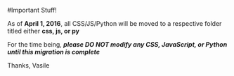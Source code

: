 #Important Stuff!

As of <b>April 1, 2016</b>, all CSS/JS/Python will be moved to a respective folder titled either <b>css, js, or py</b>

For the time being, <b><i>please DO NOT modify any CSS, JavaScript, or Python until this migration is complete</i></b>

Thanks,
Vasile
